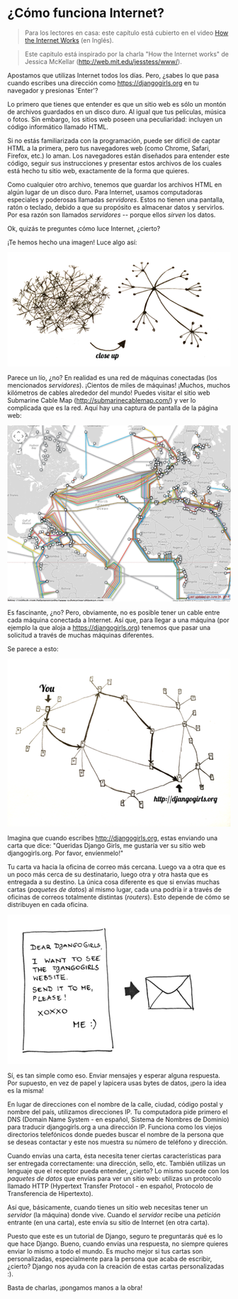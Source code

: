 # ¿Cómo funciona Internet?

> Para los lectores en casa: este capítulo está cubierto en el video [How the Internet Works](https://www.youtube.com/watch?v=oM9yAA09wdc) (en Inglés).

> Este capitulo está inspirado por la charla "How the Internet works" de Jessica McKellar (http://web.mit.edu/jesstess/www/).

Apostamos que utilizas Internet todos los días. Pero, ¿sabes lo que pasa cuando escribes una dirección como https://djangogirls.org en tu navegador y presionas 'Enter'?

Lo primero que tienes que entender es que un sitio web es sólo un montón de archivos guardados en un disco duro. Al igual que tus películas, música o fotos. Sin embargo, los sitios web poseen una peculiaridad: incluyen un código informático llamado HTML.

Si no estás familiarizada con la programación, puede ser difícil de captar HTML a la primera, pero tus navegadores web (como Chrome, Safari, Firefox, etc.) lo aman. Los navegadores están diseñados para entender este código, seguir sus instrucciones y presentar estos archivos de los cuales está hecho tu sitio web, exactamente de la forma que quieres.

Como cualquier otro archivo, tenemos que guardar los archivos HTML en algún lugar de un disco duro. Para Internet, usamos computadoras especiales y poderosas llamadas *servidores*. Estos no tienen una pantalla, ratón o teclado, debido a que su propósito es almacenar datos y servirlos. Por esa razón son llamados *servidores* -- porque ellos *sirven* los datos.

Ok, quizás te preguntes cómo luce Internet, ¿cierto?

¡Te hemos hecho una imagen! Luce algo así:

![Figure 1.1](images/internet_1.png)

Parece un lío, ¿no? En realidad es una red de máquinas conectadas (los mencionados *servidores*). ¡Cientos de miles de máquinas! ¡Muchos, muchos kilómetros de cables alrededor del mundo! Puedes visitar el sitio web Submarine Cable Map (http://submarinecablemap.com/) y ver lo complicada que es la red. Aquí hay una captura de pantalla de la página web:

![Figure 1.2](images/internet_3.png)

Es fascinante, ¿no? Pero, obviamente, no es posible tener un cable entre cada máquina conectada a Internet. Así que, para llegar a una máquina (por ejemplo la que aloja a https://djangogirls.org) tenemos que pasar una solicitud a través de muchas máquinas diferentes.

Se parece a esto:

![Figure 1.3](images/internet_2.png)

Imagina que cuando escribes http://djangogirls.org, estas enviando una carta que dice: "Queridas Django Girls, me gustaría ver su sitio web djangogirls.org. Por favor, envíenmelo!"

Tu carta va hacia la oficina de correo más cercana. Luego va a otra que es un poco más cerca de su destinatario, luego otra y otra hasta que es entregada a su destino. La única cosa diferente es que si envías muchas cartas (*paquetes de datos*) al mismo lugar, cada una podría ir a través de oficinas de correos totalmente distintas (*routers*). Esto depende de cómo se distribuyen en cada oficina.

![Figure 1.4](images/internet_4.png)

Sí, es tan simple como eso. Enviar mensajes y esperar alguna respuesta. Por supuesto, en vez de papel y lapicera usas bytes de datos, ¡pero la idea es la misma!

En lugar de direcciones con el nombre de la calle, ciudad, código postal y nombre del país, utilizamos direcciones IP. Tu computadora pide primero el DNS (Domain Name System - en español, Sistema de Nombres de Dominio) para traducir djangogirls.org a una dirección IP. Funciona como los viejos directorios telefónicos donde puedes buscar el nombre de la persona que se deseas contactar y este nos muestra su número de teléfono y dirección.

Cuando envías una carta, ésta necesita tener ciertas características para ser entregada correctamente: una dirección, sello, etc. También utilizas un lenguaje que el receptor pueda entender, ¿cierto? Lo mismo sucede con los *paquetes de datos* que envías para ver un sitio web: utilizas un protocolo llamado HTTP (Hypertext Transfer Protocol - en español, Protocolo de Transferencia de Hipertexto).

Así que, básicamente, cuando tienes un sitio web necesitas tener un *servidor* (la máquina) donde vive. Cuando el *servidor* recibe una *petición* entrante (en una carta), este envía su sitio de Internet (en otra carta).

Puesto que este es un tutorial de Django, seguro te preguntarás qué es lo que hace Django. Bueno, cuando envías una respuesta, no siempre quieres enviar lo mismo a todo el mundo. Es mucho mejor si tus cartas son personalizadas, especialmente para la persona que acaba de escribir, ¿cierto? Django nos ayuda con la creación de estas cartas personalizadas :).

Basta de charlas, ¡pongamos manos a la obra!
